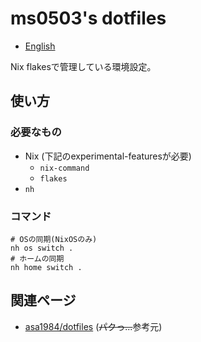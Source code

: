# ms0503's dotfiles

- [English](README.md)

Nix flakesで管理している環境設定。

## 使い方

### 必要なもの

- Nix (下記のexperimental-featuresが必要)
  - `nix-command`
  - `flakes`
- `nh`

### コマンド

```shell
# OSの同期(NixOSのみ)
nh os switch .
# ホームの同期
nh home switch .
```

## 関連ページ

- [asa1984/dotfiles](https://github.com/asa1984/dotfiles)
  (~~パクっ...~~参考元)
